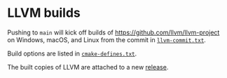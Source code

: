 # LLVM builds

Pushing to `main` will kick off builds of https://github.com/llvm/llvm-project
on Windows, macOS, and Linux from the commit in [`llvm-commit.txt`](./llvm-commit.txt).

Build options are listed in [`cmake-defines.txt`](./cmake-defines.txt).

The built copies of LLVM are attached to a new
[release](https://github.com/mmdriley/llvm-builds/releases).
